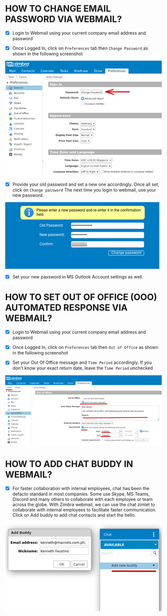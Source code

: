 # HOW TO CHANGE EMAIL PASSWORD VIA WEBMAIL?

- [X] Login to Webmail using your current company email address and password

- [X] Once Logged In, click on ```Preferences``` tab then ```Change Password``` as shown in the following screenshot

![Preference](/images/zimbra_change_email_password.png)

- [X] Provide your old password and set a new one accordingly. Once all set, click on ```Change password```
      The next time you login to webmail, use your new password.
      
![Change password](/images/zimbra_change_password_screen.png)

- [X] Set your new password in MS Outlook Account settings as well.


#
# HOW TO SET OUT OF OFFICE (OOO) AUTOMATED RESPONSE VIA WEBMAIL?

- [X] Login to Webmail using your current company email address and password

- [X] Once Logged In, click on ```Preferences``` tab then ```Out of Office``` as shown in the following screenshot

- [X] Set your Out Of Office message and ```Time Period``` accordingly. If you don't know your exact return date, 
      leave the ```Time Period``` unchecked

![Out Of Office](/images/ooo.png)


#
# HOW TO ADD CHAT BUDDY IN WEBMAIL?
- [X] For faster collaboration with internal employees, chat has been the defacto standard in most companies.
      Some use Skype, MS Teams, Discord and many others to collaborate with each employee or team across the globe.
      With Zimbra webmail, we can use the chat zimlet to collaborate with internal employees to facilitate
      faster communication. Click on Add buddy to add chat contacts and start the hello.

![Zimbra Chat](/images/zimbra_add_buddy.png)
